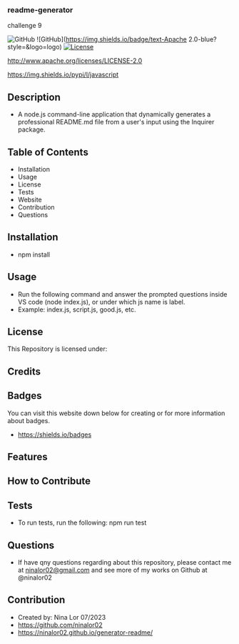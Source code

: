 ### readme-generator
challenge 9

![GitHub](https://img.shields.io/github/license/:ninalor/:generator-readme)
![GitHub](https://img.shields.io/badge/text-Apache 2.0-blue?style=&logo=logo)
[![License](https://img.shields.io/badge/License-Apache_2.0-blue.svg)](https://opensource.org/licenses/Apache-2.0)

http://www.apache.org/licenses/LICENSE-2.0

https://img.shields.io/pypi/l/javascript


## Description

* A node.js command-line application that dynamically generates a professional README.md file from a user's input using the Inquirer package.

## Table of Contents

* Installation
* Usage
* License
* Tests
* Website
* Contribution
* Questions

## Installation

- npm install

## Usage

- Run the following command and answer the prompted questions inside VS code (node index.js), or under which js name is label. 
- Example: index.js, script.js, good.js, etc.

## License

 This Repository is licensed under: 

## Credits


## Badges
You can visit this website down below for creating or for more information about badges.
- https://shields.io/badges
## Features

## How to Contribute

## Tests

- To run tests, run the following: npm run test


## Questions

- If have qny questions regarding about this repository, please contact me at ninalor02@gmail.com and see more of my works on Github at @ninalor02


## Contribution
- Created by: Nina Lor 07/2023
- https://github.com/ninalor02
- https://ninalor02.github.io/generator-readme/